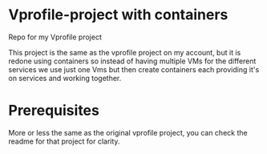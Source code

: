# Vprofile-project with containers
Repo for my Vprofile project

This project is the same as the vprofile project on my account, but it is redone using containers
so instead of having multiple VMs for the different services we use just one Vms but then create containers each providing it's on 
services and working together.

# Prerequisites
More or less the same as the original vprofile project, you can check the readme for that project for clarity.
